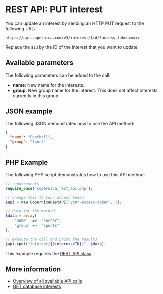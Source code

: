 # REST API: PUT interest

You can update an interest by sending an HTTP PUT request 
to the following URL:

`https://api.copernica.com/v3/interest/$id/?access_token=xxxx`

Replace the `$id` by the ID of the interest that you want to update.

## Available parameters

The following parameters can be added to the call:

* **name**:     New name for the interests.
* **group**:    New group name for the interest. This does not affect 
interests currently in this group.

## JSON example

The following JSON demonstrates how to use the API method:

```json
{
  "name": "Football",
  "group": "Sport"
}
```

## PHP Example

The following PHP script demonstrates how to use this API method:

```php
// requirements
require_once('copernica_rest_api.php');

// change this to your access token
$api = new CopernicaRestAPI("your-access-token", 3);

// data for the method
$data = array(
    'name'  =>  "soccer",
    'group' =>  "sports"
);

// execute the call and print the results
$api->put("interest/{$interesseID}/", $data);
```

This example requires the [REST API class](rest-php).

## More information

* [Overview of all available API calls](rest-api)
* [GET database interests](./rest-get-database-interests)
